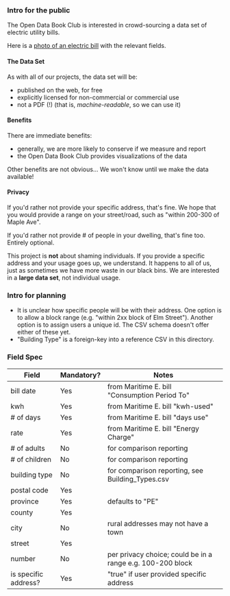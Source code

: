 ### Intro for the public

The Open Data Book Club is interested in crowd-sourcing a data set of electric utility bills.

Here is a [photo of an electric bill](https://www.dropbox.com/s/pjb3imnofs8soil/Example.Electric.Bill.png?dl=0) with the relevant fields.

#### The Data Set

As with all of our projects, the data set will be:

* published on the web, for free
* explicitly licensed for non-commercial or commercial use
* not a PDF (!) (that is, *machine-readable*, so we can use it)

#### Benefits

There are immediate benefits:

* generally, we are more likely to conserve if we measure and report
* the Open Data Book Club provides visualizations of the data

Other benefits are not obvious... We won't know until we make the data available!

#### Privacy

If you'd rather not provide your specific address, that's fine. We hope that you would provide a range on your street/road, such as "within 200-300 of Maple Ave".

If you'd rather not provide # of people in your dwelling, that's fine too. Entirely optional.

This project is **not** about shaming individuals. If you provide a specific address and your usage goes up, we understand. It happens to all of us, just as sometimes we have more waste in our black bins. We are interested in a **large data set**, not individual usage.

### Intro for planning

* It is unclear how specific people will be with their address. One option is to allow a block range (e.g. "within 2xx block of Elm Street"). Another option is to assign users a unique id. The CSV schema doesn't offer either of these yet.
* "Building Type" is a foreign-key into a reference CSV in this directory.

### Field Spec

| Field  | Mandatory? | Notes |
| ------------- | ------------- | ------------- |
| bill date  | Yes  | from Maritime E. bill "Consumption Period To" |
| kwh  | Yes  | from Maritime E. bill "kwh-used" |
| # of days  | Yes  | from Maritime E. bill "days use" | 
| rate  | Yes  | from Maritime E. bill "Energy Charge" | 
| # of adults  | No  | for comparison reporting | 
| # of children  | No  | for comparison reporting | 
| building type  | No  | for comparison reporting, see Building_Types.csv | 
| postal code  | Yes  |  | 
| province  | Yes  | defaults to "PE" | 
| county  | Yes  |  | 
| city  | No  | rural addresses may not have a town | 
| street  | Yes  |  | 
| number  | No  |  per privacy choice; could be in a range e.g. 100-200 block | 
| is specific address? | Yes | "true" if user provided specific address | 

